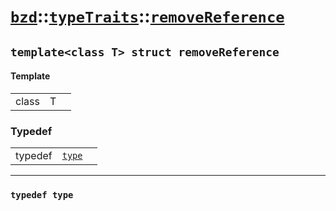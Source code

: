# [`bzd`](../../../index.md)::[`typeTraits`](../../index.md)::[`removeReference`](../index.md)

## `template<class T> struct removeReference`

#### Template
||||
|---:|:---|:---|
|class|T||
### Typedef
||||
|---:|:---|:---|
|typedef|[`type`](.)||
------
### `typedef type`

